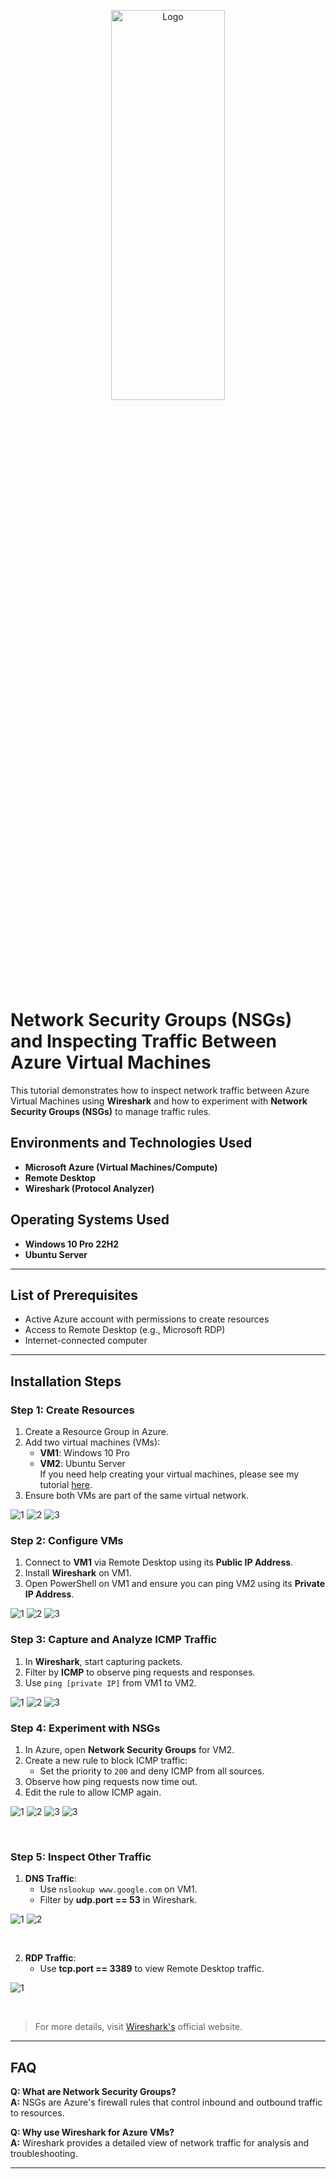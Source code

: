 <p align="center">
<img src="https://i.imgur.com/FZk3RA3.png" height="40%" width="60%" alt="Logo"/>
</p>

# Network Security Groups (NSGs) and Inspecting Traffic Between Azure Virtual Machines

This tutorial demonstrates how to inspect network traffic between Azure Virtual Machines using **Wireshark** and how to experiment with **Network Security Groups (NSGs)** to manage traffic rules.


## Environments and Technologies Used
- **Microsoft Azure (Virtual Machines/Compute)**
- **Remote Desktop**
- **Wireshark (Protocol Analyzer)**

## Operating Systems Used
- **Windows 10 Pro 22H2**
- **Ubuntu Server**

---

## List of Prerequisites
- Active Azure account with permissions to create resources
- Access to Remote Desktop (e.g., Microsoft RDP)
- Internet-connected computer

---

## Installation Steps

### Step 1: Create Resources  
1. Create a Resource Group in Azure.  
2. Add two virtual machines (VMs):  
   - **VM1**: Windows 10 Pro  
   - **VM2**: Ubuntu Server  
    If you need help creating your virtual machines, please see my tutorial [here](https://github.com/sethdefonso/Creating-a-Virtual-Machine-Using-Azure).
3. Ensure both VMs are part of the same virtual network.  

![1](https://i.imgur.com/wGCedqr.png)
![2](https://i.imgur.com/lkEt16g.png)
![3](https://i.imgur.com/ICPNVQ5.png)
<br>

### Step 2: Configure VMs  
1. Connect to **VM1** via Remote Desktop using its **Public IP Address**.  
2. Install **Wireshark** on VM1.  
3. Open PowerShell on VM1 and ensure you can ping VM2 using its **Private IP Address**.  

![1](https://i.imgur.com/KC94o4G.png)
![2](https://i.imgur.com/Y10I0vY.png)
![3](https://i.imgur.com/jtw35Fi.png)
<br>

### Step 3: Capture and Analyze ICMP Traffic  
1. In **Wireshark**, start capturing packets.  
2. Filter by **ICMP** to observe ping requests and responses.  
3. Use `ping [private IP]` from VM1 to VM2.  

![1](https://i.imgur.com/7jkQWWI.png)
![2](https://i.imgur.com/Tio8C4I.png)
![3](https://i.imgur.com/PZ0KKWf.png)
<br>

### Step 4: Experiment with NSGs  
1. In Azure, open **Network Security Groups** for VM2.  
2. Create a new rule to block ICMP traffic:  
   - Set the priority to `200` and deny ICMP from all sources.  
3. Observe how ping requests now time out.  
4. Edit the rule to allow ICMP again.

![1](https://i.imgur.com/Ab9xBb4.png)
![2](https://i.imgur.com/GqpGhhm.png)
![3](https://i.imgur.com/syZs4pi.png)
![3](https://i.imgur.com/n8rbGvI.png)

<br>

### Step 5: Inspect Other Traffic  

1. **DNS Traffic**:  
   - Use `nslookup www.google.com` on VM1.  
   - Filter by **udp.port == 53** in Wireshark.
     
![1](https://i.imgur.com/K15Gxdd.png)
![2](https://i.imgur.com/QndhqRO.png)

<br>


2. **RDP Traffic**:  
   - Use **tcp.port == 3389** to view Remote Desktop traffic.  

![1](https://i.imgur.com/n30Sd6K.png)

<br>

>For more details, visit [Wireshark's](https://www.wireshark.org/) official website.
---

## FAQ  
**Q: What are Network Security Groups?**  
**A:** NSGs are Azure's firewall rules that control inbound and outbound traffic to resources.  

**Q: Why use Wireshark for Azure VMs?**  
**A:** Wireshark provides a detailed view of network traffic for analysis and troubleshooting.  

---
